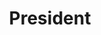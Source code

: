 ---
layout: member
weight: 200
name: Victor Chiew
title: President
img: /assets/images/members/victor.jpg
email: president@ubcenvision.com
biography: >
  Victor Chiew is a third year international student in chemical engineering. He was the previous Co-Lead for the UBC Chem E Car junior team which competed in the 2017 Regional Chem E Car competition and won second place in the car poster competition. He also presented on the economic viability of bio-fuels at the Clean Energy BC conference Generate in 2016. While working on the early stages of Envision's creation in the summer, Victor helped implement a hydrogen fuel cell as the future power source for the Chem E Car team. As Envision's president, he established Envision's current management structure and provides support for each venture by generating interest from companies and academia, helping connect Envision's developing technologies with their applicable markets. 
linkedin: https://www.linkedin.com/in/victor-chiew-b7359185/
---